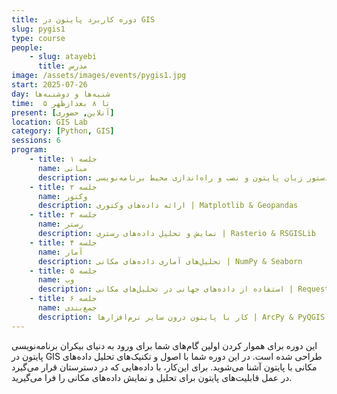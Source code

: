 ```yaml
---
title: دوره کاربرد پایتون در GIS
slug: pygis1
type: course
people:
    - slug: atayebi
      title: مدرس
image: /assets/images/events/pygis1.jpg
start: 2025-07-26
day: شنبه‌ها و دوشنبه‌ها
time:  ۵ تا ۸ بعدازظهر
present: [آنلاین, حضوری]
location: GIS Lab
category: [Python, GIS]
sessions: 6
program:
    - title: جلسه ۱
      name: مبانی
      description: مبانی دستور زبان پایتون و نصب و راه‌اندازی محیط برنامه‌نویسی | VS Code & Jupyter Notebook
    - title: جلسه ۲
      name: وکتور
      description: ارائه داده‌های وکتوری | Matplotlib & Geopandas
    - title: جلسه ۳
      name: رستر
      description: نمایش و تحلیل داده‌های رستری | Rasterio & RSGISLib
    - title: جلسه ۴
      name: ‌آمار
      description: تحلیل‌های آماری داده‌های مکانی | NumPy & Seaborn
    - title: جلسه ۵
      name: وب
      description: استفاده از داده‌های جهانی در تحلیل‌های مکانی | Request & Folium
    - title: جلسه ۶
      name: جمع‌بندی
      description: کار با پایتون درون سایر نرم‌افزارها | ArcPy & PyQGIS
---
```

این دوره برای هموار کردن اولین‌ گام‌های شما برای ورود به دنیای بیکران برنامه‌نویسی پایتون در GIS طراحی شده است. در این دوره شما با اصول و تکنیک‌های تحلیل داده‌های مکانی با پایتون آشنا می‌شوید. برای این‌کار، با داده‌هایی که در دسترستان قرار می‌گیرد در عمل قابلیت‌های پایتون برای تحلیل و نمایش داده‌های مکانی را فرا می‌گیرید.
